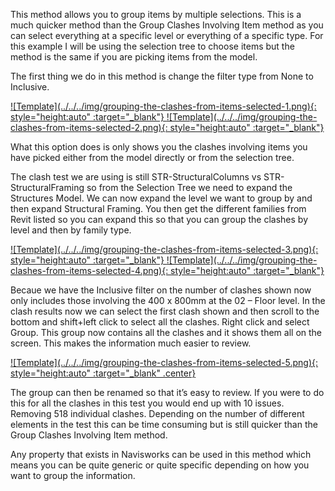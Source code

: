 This method allows you to group items by multiple selections. This is a much quicker method than the Group Clashes Involving Item method as you can select everything at a specific level or everything of a specific type. For this example I will be using the selection tree to choose items but the method is the same if you are picking items from the model.

The first thing we do in this method is change the filter type from None to Inclusive.

<a href="../../.././img/grouping-the-clashes-from-items-selected-1.png" target="_blank">
    ![Template](../../../img/grouping-the-clashes-from-items-selected-1.png){: style="height:auto" :target="_blank"}
</a>

<a href="../../.././img/grouping-the-clashes-from-items-selected-2.png" target="_blank">
    ![Template](../../../img/grouping-the-clashes-from-items-selected-2.png){: style="height:auto" :target="_blank"}
</a>

What this option does is only shows you the clashes involving items you have picked either from the model directly or from the selection tree. 

The clash test we are using is still STR-StructuralColumns vs STR-StructuralFraming so from the Selection Tree we need to expand the Structures Model. We can now expand the level we want to group by and then expand Structural Framing. You then get the different families from Revit listed so you can expand this so that you can group the clashes by level and then by family type. 

<a href="../../.././img/grouping-the-clashes-from-items-selected-3.png" target="_blank">
    ![Template](../../../img/grouping-the-clashes-from-items-selected-3.png){: style="height:auto" :target="_blank"}
</a> 
<a href="../../.././img/grouping-the-clashes-from-items-selected-4.png" target="_blank">
    ![Template](../../../img/grouping-the-clashes-from-items-selected-4.png){: style="height:auto" :target="_blank"}
</a> 

Becaue we have the Inclusive filter on the number of clashes shown now only includes those involving the 400 x 800mm at the 02 – Floor level. In the clash results now we can select the first clash shown and then scroll to the bottom and shift+left click to select all the clashes. Right click and select Group. This group now contains all the clashes and it shows them all on the screen. This makes the information much easier to review. 

<a href="../../.././img/grouping-the-clashes-from-items-selected-5.png" target="_blank">
    ![Template](../../../img/grouping-the-clashes-from-items-selected-5.png){: style="height:auto" :target="_blank" .center}
</a>

The group can then be renamed so that it’s easy to review. If you were to do this for all the clashes in this test you would end up with 10 issues. Removing 518 individual clashes. Depending on the number of different elements in the test this can be time consuming but is still quicker than the Group Clashes Involving Item method. 

Any property that exists in Navisworks can be used in this method which means you can be quite generic or quite specific depending on how you want to group the information. 

<br>
<br>
<br>
